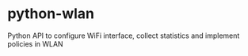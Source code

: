 python-wlan
===========

Python API to configure WiFi interface, collect statistics and implement policies in  WLAN
